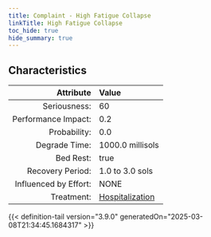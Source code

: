 ```yaml
---
title: Complaint - High Fatigue Collapse
linkTitle: High Fatigue Collapse
toc_hide: true
hide_summary: true
---
```

<!-- This is generated by the MarsSim HelpGenertor, do not edit. -->

## Characteristics

| Attribute      | Value |
|--------:|:------|
|Seriousness:|60|
|Performance Impact:|0.2|
|Probability:|0.0|
|Degrade Time:|1000.0 millisols|
|Bed Rest:|true|
|Recovery Period:|1.0 to 3.0 sols|
|Influenced by Effort:|NONE|
|Treatment:|[Hospitalization](/docs/definitions/treatment/hospitalization)|
 


{{< definition-tail version="3.9.0" generatedOn="2025-03-08T21:34:45.1684317" >}}

